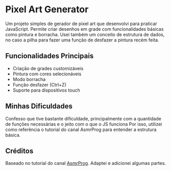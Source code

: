# Pixel Art Generator

Um projeto simples de gerador de pixel art que desenvolvi para praticar JavaScript. Permite criar desenhos em grade com funcionalidades básicas como pintura e borracha. Usei também um conceito de estrutura de dados, no caso a pilha para fazer uma função de desfazer a pintura recém feita.

## Funcionalidades Principais

- Criação de grades customizáveis
- Pintura com cores selecionáveis
- Modo borracha
- Função desfazer (Ctrl+Z)
- Suporte para dispositivos touch

## Minhas Dificuldades

Confesso que tive bastante dificuldade, principalmente com a quantidade de funções necessárias e o jeito com o que o JS funciona
Por isso, utilizei como referência o tutorial do canal AsmrProg para entender a estrutura básica.

## Créditos

Baseado no tutorial do canal [AsmrProg](https://www.youtube.com/c/AsmrProg). Adaptei e adicionei algumas partes.

